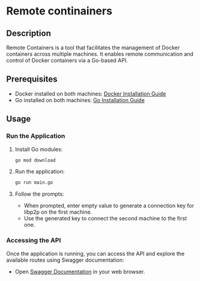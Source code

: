 # Remote continainers

## Description

Remote Containers is a tool that facilitates the management of Docker containers across multiple machines. It enables remote communication and control of Docker containers via a Go-based API.

## Prerequisites

- Docker installed on both machines: [Docker Installation Guide](https://docs.docker.com/get-docker/)
- Go installed on both machines: [Go Installation Guide](https://golang.org/doc/install)

## Usage

### Run the Application

1. Install Go modules:

    ```bash
    go mod download
    ```

3. Run the application:

    ```bash
    go run main.go
    ```

4. Follow the prompts:

    - When prompted, enter empty value to generate a connection key for libp2p on the first machine.
    - Use the generated key to connect the second machine to the first one.

### Accessing the API

Once the application is running, you can access the API and explore the available routes using Swagger documentation:

- Open [Swagger Documentation](http://localhost:8080/swagger/index.html) in your web browser.